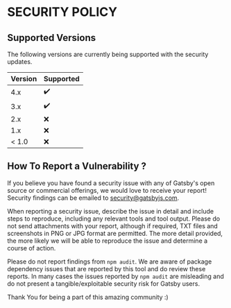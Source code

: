 # SECURITY POLICY

## Supported Versions

The following versions are currently being supported with the security updates.

| Version | Supported          |
| ------- | ------------------ |
| 4.x     | :heavy_check_mark: |
| 3.x     | :heavy_check_mark: |
| 2.x     | :x:                |
| 1.x     | :x:                |
| < 1.0   | :x:                |

## How To Report a Vulnerability ?

If you believe you have found a security issue with any of Gatsby's open source or commercial offerings, we would love to receive your report! Security findings can be emailed to security@gatsbyjs.com.

When reporting a security issue, describe the issue in detail and include steps to reproduce, including any relevant tools and tool output. Please do not send attachments with your report, although if required, TXT files and screenshots in PNG or JPG format are permitted. The more detail provided, the more likely we will be able to reproduce the issue and determine a course of action.

Please do not report findings from `npm audit`. We are aware of package dependency issues that are reported by this tool and do review these reports. In many cases the issues reported by `npm audit` are misleading and do not present a tangible/exploitable security risk for Gatsby users.

Thank You for being a part of this amazing community :)
